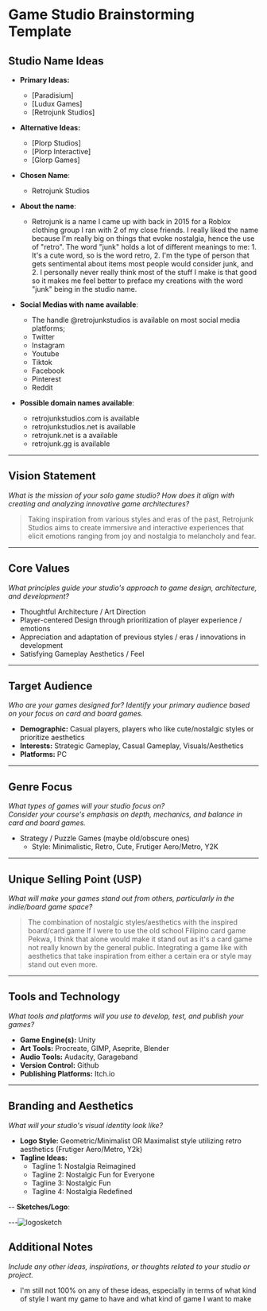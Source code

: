 # Game Studio Brainstorming Template

## Studio Name Ideas
- **Primary Ideas:**
  - [Paradisium]
  - [Ludux Games]
  - [Retrojunk Studios]
- **Alternative Ideas:**
  - [Plorp Studios]
  - [Plorp Interactive]
  - [Glorp Games]

- **Chosen Name**:
  - Retrojunk Studios
  
- **About the name**:
  - Retrojunk is a name I came up with back in 2015 for a Roblox clothing group I ran with 2 of my close friends. I really liked the name because I'm really big on things that evoke nostalgia, hence the use of "retro". The word "junk" holds a lot of different meanings to me: 1. It's a cute word, so is the word retro, 2. I'm the type of person that gets sentimental about items most people would consider junk, and 2. I personally never really think most of the stuff I make is that good so it makes me feel better to preface my creations with the word "junk" being in the studio name.

- **Social Medias with name available**:
  -  The handle @retrojunkstudios is available on most social media platforms;
  -  Twitter
  -  Instagram
  -  Youtube
  -  Tiktok
  -  Facebook
  -  Pinterest
  -  Reddit
  
- **Possible domain names available**:
  -  retrojunkstudios.com is available
  -  retrojunkstudios.net is available
  -  retrojunk.net is a available
  -  retrojunk.gg is available
  
---

## Vision Statement
*What is the mission of your solo game studio? How does it align with creating and analyzing innovative game architectures?*

> Taking inspiration from various styles and eras of the past, Retrojunk Studios aims to create immersive and interactive experiences that elicit emotions ranging from joy and nostalgia to melancholy and fear.

---

## Core Values
*What principles guide your studio's approach to game design, architecture, and development?*

- Thoughtful Architecture / Art Direction
- Player-centered Design through prioritization of player experience / emotions
- Appreciation and adaptation of previous styles / eras / innovations in development
- Satisfying Gameplay Aesthetics / Feel

---

## Target Audience
*Who are your games designed for? Identify your primary audience based on your focus on card and board games.*

- **Demographic:** Casual players, players who like cute/nostalgic styles or prioritize aesthetics
- **Interests:** Strategic Gameplay, Casual Gameplay, Visuals/Aesthetics
- **Platforms:** PC

---

## Genre Focus
*What types of games will your studio focus on?*  
*Consider your course's emphasis on depth, mechanics, and balance in card and board games.*

- Strategy / Puzzle Games (maybe old/obscure ones)
  - Style: Minimalistic, Retro, Cute, Frutiger Aero/Metro, Y2K

---

## Unique Selling Point (USP)
*What will make your games stand out from others, particularly in the indie/board game space?*

  > The combination of nostalgic styles/aesthetics with the inspired board/card game
  > If I were to use the old school Filipino card game Pekwa, I think that alone would make it stand out as it's a card game not really known by the general public. Integrating a game like with aesthetics that take inspiration from either a certain era or style may stand out even more.


---

## Tools and Technology
*What tools and platforms will you use to develop, test, and publish your games?*

- **Game Engine(s):** Unity
- **Art Tools:** Procreate, GIMP, Aseprite, Blender
- **Audio Tools:** Audacity, Garageband
- **Version Control:** Github
- **Publishing Platforms:** Itch.io

---

## Branding and Aesthetics
*What will your studio's visual identity look like?*

- **Logo Style:** Geometric/Minimalist OR Maximalist style utilizing retro aesthetics (Frutiger Aero/Metro, Y2k)
- **Tagline Ideas:** 
  - Tagline 1: Nostalgia Reimagined
  - Tagline 2: Nostalgic Fun for Everyone
  - Tagline 3: Nostalgic Fun
  - Tagline 4: Nostalgia Redefined
  
-- **Sketches/Logo**:

---![logosketch](https://github.com/user-attachments/assets/2d5a8381-3c22-4413-97bd-0974d5677984)


## Additional Notes
*Include any other ideas, inspirations, or thoughts related to your studio or project.*
- I'm still not 100% on any of these ideas, especially in terms of what kind of style I want my game to have and what kind of game I want to make

